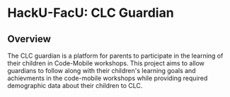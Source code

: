 # HackU-FacU: CLC Guardian

## Overview
The CLC guardian is a platform for parents to participate in the learning of their children in Code-Mobile workshops. This project aims to allow guardians to follow along with their children's learning goals and achievments in the code-mobile workshops while providing required demographic data about their children to CLC.
